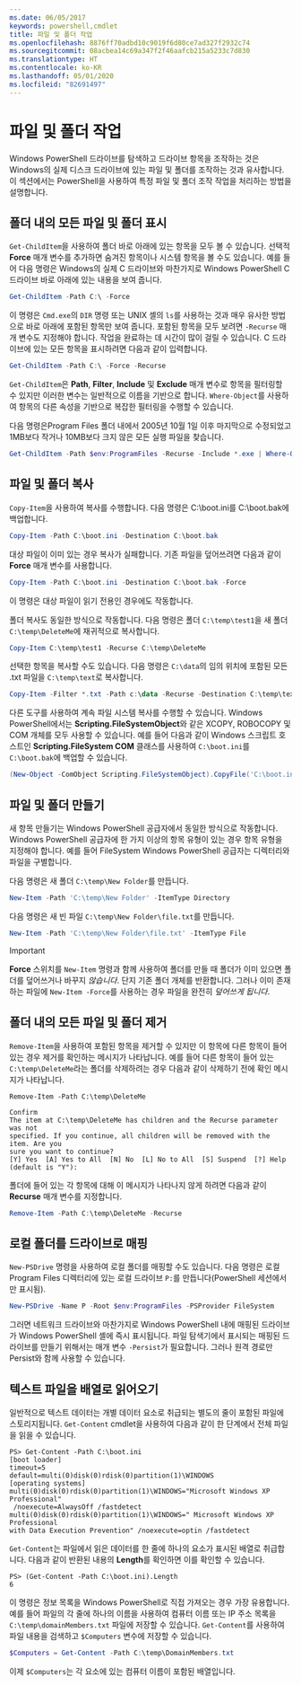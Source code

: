 ```yaml
---
ms.date: 06/05/2017
keywords: powershell,cmdlet
title: 파일 및 폴더 작업
ms.openlocfilehash: 8876ff70adbd10c9019f6d80ce7ad327f2932c74
ms.sourcegitcommit: 08acbea14c69a347f2f46aafcb215a5233c7d830
ms.translationtype: HT
ms.contentlocale: ko-KR
ms.lasthandoff: 05/01/2020
ms.locfileid: "82691497"
---
```

# <a name="working-with-files-and-folders"></a>파일 및 폴더 작업

Windows PowerShell 드라이브를 탐색하고 드라이브 항목을 조작하는 것은 Windows의 실제 디스크 드라이브에 있는 파일 및 폴더를 조작하는 것과 유사합니다. 이 섹션에서는 PowerShell을 사용하여 특정 파일 및 폴더 조작 작업을 처리하는 방법을 설명합니다.

## <a name="listing-all-the-files-and-folders-within-a-folder"></a>폴더 내의 모든 파일 및 폴더 표시

`Get-ChildItem`을 사용하여 폴더 바로 아래에 있는 항목을 모두 볼 수 있습니다. 선택적 **Force** 매개 변수를 추가하면 숨겨진 항목이나 시스템 항목을 볼 수도 있습니다. 예를 들어 다음 명령은 Windows의 실제 C 드라이브와 마찬가지로 Windows PowerShell C 드라이브 바로 아래에 있는 내용을 보여 줍니다.

```powershell
Get-ChildItem -Path C:\ -Force
```

이 명령은 `Cmd.exe`의 `DIR` 명령 또는 UNIX 셸의 `ls`를 사용하는 것과 매우 유사한 방법으로 바로 아래에 포함된 항목만 보여 줍니다. 포함된 항목을 모두 보려면 `-Recurse` 매개 변수도 지정해야 합니다. 작업을 완료하는 데 시간이 많이 걸릴 수 있습니다. C 드라이브에 있는 모든 항목을 표시하려면 다음과 같이 입력합니다.

```powershell
Get-ChildItem -Path C:\ -Force -Recurse
```

`Get-ChildItem`은 **Path**, **Filter**, **Include** 및 **Exclude** 매개 변수로 항목을 필터링할 수 있지만 이러한 변수는 일반적으로 이름을 기반으로 합니다. `Where-Object`를 사용하여 항목의 다른 속성을 기반으로 복잡한 필터링을 수행할 수 있습니다.

다음 명령은Program Files 폴더 내에서 2005년 10월 1일 이후 마지막으로 수정되었고 1MB보다 작거나 10MB보다 크지 않은 모든 실행 파일을 찾습니다.

```powershell
Get-ChildItem -Path $env:ProgramFiles -Recurse -Include *.exe | Where-Object -FilterScript {($_.LastWriteTime -gt '2005-10-01') -and ($_.Length -ge 1mb) -and ($_.Length -le 10mb)}
```

## <a name="copying-files-and-folders"></a>파일 및 폴더 복사

`Copy-Item`을 사용하여 복사를 수행합니다. 다음 명령은 C:\\boot.ini를 C:\\boot.bak에 백업합니다.

```powershell
Copy-Item -Path C:\boot.ini -Destination C:\boot.bak
```

대상 파일이 이미 있는 경우 복사가 실패합니다. 기존 파일을 덮어쓰려면 다음과 같이 **Force** 매개 변수를 사용합니다.

```powershell
Copy-Item -Path C:\boot.ini -Destination C:\boot.bak -Force
```

이 명령은 대상 파일이 읽기 전용인 경우에도 작동합니다.

폴더 복사도 동일한 방식으로 작동합니다. 다음 명령은 폴더 `C:\temp\test1`을 새 폴더 `C:\temp\DeleteMe`에 재귀적으로 복사합니다.

```powershell
Copy-Item C:\temp\test1 -Recurse C:\temp\DeleteMe
```

선택한 항목을 복사할 수도 있습니다. 다음 명령은 `C:\data`의 임의 위치에 포함된 모든 .txt 파일을 `C:\temp\text`로 복사합니다.

```powershell
Copy-Item -Filter *.txt -Path c:\data -Recurse -Destination C:\temp\text
```

다른 도구를 사용하여 계속 파일 시스템 복사를 수행할 수 있습니다. Windows PowerShell에서는 **Scripting.FileSystemObject**와 같은 XCOPY, ROBOCOPY 및 COM 개체를 모두 사용할 수 있습니다. 예를 들어 다음과 같이 Windows 스크립트 호스트인 **Scripting.FileSystem COM** 클래스를 사용하여 `C:\boot.ini`를 `C:\boot.bak`에 백업할 수 있습니다.

```powershell
(New-Object -ComObject Scripting.FileSystemObject).CopyFile('C:\boot.ini', 'C:\boot.bak')
```

## <a name="creating-files-and-folders"></a>파일 및 폴더 만들기

새 항목 만들기는 Windows PowerShell 공급자에서 동일한 방식으로 작동합니다. Windows PowerShell 공급자에 한 가지 이상의 항목 유형이 있는 경우 항목 유형을 지정해야 합니다. 예를 들어 FileSystem Windows PowerShell 공급자는 디렉터리와 파일을 구별합니다.

다음 명령은 새 폴더 `C:\temp\New Folder`를 만듭니다.

```powershell
New-Item -Path 'C:\temp\New Folder' -ItemType Directory
```

다음 명령은 새 빈 파일 `C:\temp\New Folder\file.txt`를 만듭니다.

```powershell
New-Item -Path 'C:\temp\New Folder\file.txt' -ItemType File
```

> [!IMPORTANT]
> **Force** 스위치를 `New-Item` 명령과 함께 사용하여 폴더를 만들 때 폴더가 이미 있으면 폴더를 덮어쓰거나 바꾸지 _않습니다_. 단지 기존 폴더 개체를 반환합니다. 그러나 이미 존재하는 파일에 `New-Item -Force`를 사용하는 경우 파일을 완전히 _덮어쓰게 됩니다_.

## <a name="removing-all-files-and-folders-within-a-folder"></a>폴더 내의 모든 파일 및 폴더 제거

`Remove-Item`을 사용하여 포함된 항목을 제거할 수 있지만 이 항목에 다른 항목이 들어 있는 경우 제거를 확인하는 메시지가 나타납니다. 예를 들어 다른 항목이 들어 있는 `C:\temp\DeleteMe`라는 폴더를 삭제하려는 경우 다음과 같이 삭제하기 전에 확인 메시지가 나타납니다.

```
Remove-Item -Path C:\temp\DeleteMe

Confirm
The item at C:\temp\DeleteMe has children and the Recurse parameter was not
specified. If you continue, all children will be removed with the item. Are you
sure you want to continue?
[Y] Yes  [A] Yes to All  [N] No  [L] No to All  [S] Suspend  [?] Help
(default is "Y"):
```

폴더에 들어 있는 각 항목에 대해 이 메시지가 나타나지 않게 하려면 다음과 같이 **Recurse** 매개 변수를 지정합니다.

```powershell
Remove-Item -Path C:\temp\DeleteMe -Recurse
```

## <a name="mapping-a-local-folder-as-a-drive"></a>로컬 폴더를 드라이브로 매핑

`New-PSDrive` 명령을 사용하여 로컬 폴더를 매핑할 수도 있습니다. 다음 명령은 로컬 Program Files 디렉터리에 있는 로컬 드라이브 `P:`를 만듭니다(PowerShell 세션에서만 표시됨).

```powershell
New-PSDrive -Name P -Root $env:ProgramFiles -PSProvider FileSystem
```

그러면 네트워크 드라이브와 마찬가지로 Windows PowerShell 내에 매핑된 드라이브가 Windows PowerShell 셸에 즉시 표시됩니다. 파일 탐색기에서 표시되는 매핑된 드라이브를 만들기 위해서는 매개 변수 `-Persist`가 필요합니다. 그러나 원격 경로만 Persist와 함께 사용할 수 있습니다.

## <a name="reading-a-text-file-into-an-array"></a>텍스트 파일을 배열로 읽어오기

일반적으로 텍스트 데이터는 개별 데이터 요소로 취급되는 별도의 줄이 포함된 파일에 스토리지됩니다. `Get-Content` cmdlet을 사용하여 다음과 같이 한 단계에서 전체 파일을 읽을 수 있습니다.

```
PS> Get-Content -Path C:\boot.ini
[boot loader]
timeout=5
default=multi(0)disk(0)rdisk(0)partition(1)\WINDOWS
[operating systems]
multi(0)disk(0)rdisk(0)partition(1)\WINDOWS="Microsoft Windows XP Professional"
 /noexecute=AlwaysOff /fastdetect
multi(0)disk(0)rdisk(0)partition(1)\WINDOWS=" Microsoft Windows XP Professional
with Data Execution Prevention" /noexecute=optin /fastdetect
```

`Get-Content`는 파일에서 읽은 데이터를 한 줄에 하나의 요소가 표시된 배열로 취급합니다. 다음과 같이 반환된 내용의 **Length**를 확인하면 이를 확인할 수 있습니다.

```
PS> (Get-Content -Path C:\boot.ini).Length
6
```

이 명령은 정보 목록을 Windows PowerShell로 직접 가져오는 경우 가장 유용합니다. 예를 들어 파일의 각 줄에 하나의 이름을 사용하여 컴퓨터 이름 또는 IP 주소 목록을 `C:\temp\domainMembers.txt` 파일에 저장할 수 있습니다. `Get-Content`를 사용하여 파일 내용을 검색하고 `$Computers` 변수에 저장할 수 있습니다.

```powershell
$Computers = Get-Content -Path C:\temp\DomainMembers.txt
```

이제 `$Computers`는 각 요소에 있는 컴퓨터 이름이 포함된 배열입니다.
